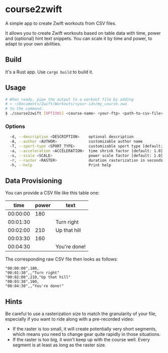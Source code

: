 # course2zwift

A simple app to create Zwift workouts from CSV files.

It allows you to create Zwift workouts based on table data
with time, power and (optional) hint text snippets.
You can scale it by time and power, to adapt to your own abilities.

## Build

It's a Rust app. Use `cargo build` to build it.

## Usage

```bash
# When ready, pipe the output to a workout file by adding
# > ~/Documents/Zwift/Workouts/<your-id>/my_course.zwo
# to the command.
$ ./course2zwift [OPTIONS] <course-name> <your-ftp> <path-to-csv-file>
```

### Options

```bash
  -d, --description <DESCRIPTION>    optional description
  -A, --author <AUTHOR>              customizable author name
  -T, --sport-type <SPORT_TYPE>      customizable sport type [default: "ride"]
  -a, --acceleration <ACCELERATION>  time shrink factor [default: 1.0]
  -s, --scale <SCALE>                power scale factor [default: 1.0]
  -r, --raster <RASTER>              duration rasterization in seconds [default: 30]
  -h, --help                         Print help
```

## Data Provisioning

You can provide a CSV file like this table one:

| time     | power | text         |
|----------|-------|--------------|
| 00:00:00 | 180   |              |
| 00:01:30 |       | Turn right   |
| 00:02:00 | 210   | Up that hill |
| 00:03:30 | 160   |              |
| 00:04:30 |       | You're done! |

The corresponding raw CSV file then looks as follows:
```text
"00:00:00",180,
"00:01:30",,"Turn right"
"00:02:00",210,"Up that hill"
"00:03:30",160,
"00:04:30",,"You're done!"
```

## Hints

Be careful to use a rasterization size to match the granularity of your file,
especially if you want to ride along with a pre-recorded video:
- If the raster is too small, it will create potentially very short segments,
which means you need to change gear quite rapidly in those situations.
- If the raster is too big, it won't keep up with the course well.
  Every segment is at least as long as the raster size.
